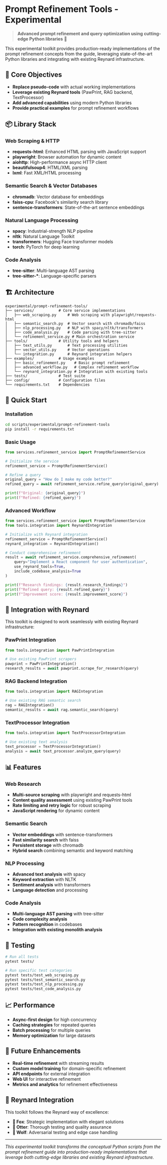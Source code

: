 # Prompt Refinement Tools - Experimental

> **Advanced prompt refinement and query optimization using cutting-edge Python libraries** 🦊

This experimental toolkit provides production-ready implementations of the prompt refinement concepts from the guide, leveraging state-of-the-art Python libraries and integrating with existing Reynard infrastructure.

## 🎯 **Core Objectives**

- **Replace pseudo-code** with actual working implementations
- **Leverage existing Reynard tools** (PawPrint, RAG backend, TextProcessor)
- **Add advanced capabilities** using modern Python libraries
- **Provide practical examples** for prompt refinement workflows

## 📦 **Library Stack**

### **Web Scraping & HTTP**

- **requests-html**: Enhanced HTML parsing with JavaScript support
- **playwright**: Browser automation for dynamic content
- **aiohttp**: High-performance async HTTP client
- **beautifulsoup4**: HTML/XML parsing
- **lxml**: Fast XML/HTML processing

### **Semantic Search & Vector Databases**

- **chromadb**: Vector database for embeddings
- **faiss-cpu**: Facebook's similarity search library
- **sentence-transformers**: State-of-the-art sentence embeddings

### **Natural Language Processing**

- **spacy**: Industrial-strength NLP pipeline
- **nltk**: Natural Language Toolkit
- **transformers**: Hugging Face transformer models
- **torch**: PyTorch for deep learning

### **Code Analysis**

- **tree-sitter**: Multi-language AST parsing
- **tree-sitter-\***: Language-specific parsers

## 🏗️ **Architecture**

```
experimental/prompt-refinement-tools/
├── services/           # Core service implementations
│   ├── web_scraping.py     # Web scraping with playwright/requests-html
│   ├── semantic_search.py  # Vector search with chromadb/faiss
│   ├── nlp_processing.py   # NLP with spacy/nltk/transformers
│   ├── code_analysis.py    # Code parsing with tree-sitter
│   └── refinement_service.py # Main orchestration service
├── tools/              # Utility tools and helpers
│   ├── text_utils.py       # Text processing utilities
│   ├── vector_utils.py     # Vector operations
│   └── integration.py      # Reynard integration helpers
├── examples/           # Usage examples
│   ├── basic_refinement.py    # Basic prompt refinement
│   ├── advanced_workflow.py   # Complex refinement workflow
│   └── reynard_integration.py # Integration with existing tools
├── tests/              # Test suite
├── config/             # Configuration files
└── requirements.txt    # Dependencies
```

## 🚀 **Quick Start**

### **Installation**

```bash
cd scripts/experimental/prompt-refinement-tools
pip install -r requirements.txt
```

### **Basic Usage**

```python
from services.refinement_service import PromptRefinementService

# Initialize the service
refinement_service = PromptRefinementService()

# Refine a query
original_query = "How do I make my code better?"
refined_query = await refinement_service.refine_query(original_query)

print(f"Original: {original_query}")
print(f"Refined: {refined_query}")
```

### **Advanced Workflow**

```python
from services.refinement_service import PromptRefinementService
from tools.integration import ReynardIntegration

# Initialize with Reynard integration
refinement_service = PromptRefinementService()
reynard_integration = ReynardIntegration()

# Conduct comprehensive refinement
result = await refinement_service.comprehensive_refinement(
    query="Implement a React component for user authentication",
    use_reynard_tools=True,
    include_codebase_analysis=True
)

print(f"Research findings: {result.research_findings}")
print(f"Refined query: {result.refined_query}")
print(f"Improvement score: {result.improvement_score}")
```

## 🔧 **Integration with Reynard**

This toolkit is designed to work seamlessly with existing Reynard infrastructure:

### **PawPrint Integration**

```python
from tools.integration import PawPrintIntegration

# Use existing PawPrint scrapers
pawprint = PawPrintIntegration()
research_results = await pawprint.scrape_for_research(query)
```

### **RAG Backend Integration**

```python
from tools.integration import RAGIntegration

# Use existing RAG semantic search
rag = RAGIntegration()
semantic_results = await rag.semantic_search(query)
```

### **TextProcessor Integration**

```python
from tools.integration import TextProcessorIntegration

# Use existing text analysis
text_processor = TextProcessorIntegration()
analysis = await text_processor.analyze_query(query)
```

## 📊 **Features**

### **Web Research**

- **Multi-source scraping** with playwright and requests-html
- **Content quality assessment** using existing PawPrint tools
- **Rate limiting and retry logic** for robust scraping
- **JavaScript rendering** for dynamic content

### **Semantic Search**

- **Vector embeddings** with sentence-transformers
- **Fast similarity search** with faiss
- **Persistent storage** with chromadb
- **Hybrid search** combining semantic and keyword matching

### **NLP Processing**

- **Advanced text analysis** with spacy
- **Keyword extraction** with NLTK
- **Sentiment analysis** with transformers
- **Language detection** and processing

### **Code Analysis**

- **Multi-language AST parsing** with tree-sitter
- **Code complexity analysis**
- **Pattern recognition** in codebases
- **Integration with existing monolith analysis**

## 🧪 **Testing**

```bash
# Run all tests
pytest tests/

# Run specific test categories
pytest tests/test_web_scraping.py
pytest tests/test_semantic_search.py
pytest tests/test_nlp_processing.py
pytest tests/test_code_analysis.py
```

## 📈 **Performance**

- **Async-first design** for high concurrency
- **Caching strategies** for repeated queries
- **Batch processing** for multiple queries
- **Memory optimization** for large datasets

## 🔮 **Future Enhancements**

- **Real-time refinement** with streaming results
- **Custom model training** for domain-specific refinement
- **API endpoints** for external integration
- **Web UI** for interactive refinement
- **Metrics and analytics** for refinement effectiveness

## 🦊 **Reynard Integration**

This toolkit follows the Reynard way of excellence:

- **🦊 Fox**: Strategic implementation with elegant solutions
- **🦦 Otter**: Thorough testing and quality assurance
- **🐺 Wolf**: Adversarial testing and edge case handling

---

_This experimental toolkit transforms the conceptual Python scripts from the prompt refinement guide into production-ready implementations that leverage both cutting-edge libraries and existing Reynard infrastructure._
